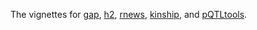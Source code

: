 The vignettes for [gap](https://jinghuazhao.github.io/R/vignettes/gap.pdf), [h2](https://jinghuazhao.github.io/R/vignettes/h2.pdf),
[rnews](https://jinghuazhao.github.io/R/vignettes/rnews.pdf), [kinship](https://jinghuazhao.github.io/R/vignettes/kinship.pdf), and
[pQTLtools](https://jinghuazhao.github.io/pQTLtools/).


